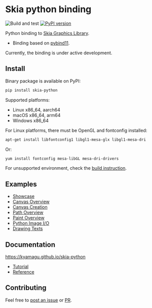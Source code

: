 # Skia python binding

![Build and test](https://github.com/kyamagu/skia-python/workflows/Build%20and%20test/badge.svg)
[![PyPI version](https://badge.fury.io/py/skia-python.svg)](https://badge.fury.io/py/skia-python)

Python binding to [Skia Graphics Library](https://skia.org/).

- Binding based on [pybind11](https://github.com/pybind/pybind11).

Currently, the binding is under active development.

## Install

Binary package is available on PyPI:

```bash
pip install skia-python
```

Supported platforms:

- Linux x86_64, aarch64
- macOS x86_64, arm64
- Windows x86_64

For Linux platforms, there must be OpenGL and fontconfig installed:

```bash
apt-get install libfontconfig1 libgl1-mesa-glx libgl1-mesa-dri
```

Or:

```bash
yum install fontconfig mesa-libGL mesa-dri-drivers
```

For unsupported environment, check the [build instruction](https://kyamagu.github.io/skia-python/install.html).

## Examples

- [Showcase](https://github.com/kyamagu/skia-python/blob/main/notebooks/Showcase.ipynb)
- [Canvas Overview](https://github.com/kyamagu/skia-python/blob/main/notebooks/Canvas-Overview.ipynb)
- [Canvas Creation](https://github.com/kyamagu/skia-python/blob/main/notebooks/Canvas-Creation.ipynb)
- [Path Overview](https://github.com/kyamagu/skia-python/blob/main/notebooks/Path-Overview.ipynb)
- [Paint Overview](https://github.com/kyamagu/skia-python/blob/main/notebooks/Paint-Overview.ipynb)
- [Python Image I/O](https://github.com/kyamagu/skia-python/blob/main/notebooks/Python-Image-IO.ipynb)
- [Drawing Texts](https://github.com/kyamagu/skia-python/blob/main/notebooks/Drawing-Texts.ipynb)

## Documentation

https://kyamagu.github.io/skia-python

- [Tutorial](https://kyamagu.github.io/skia-python/tutorial/)
- [Reference](https://kyamagu.github.io/skia-python/reference.html)

## Contributing

Feel free to [post an issue](https://github.com/kyamagu/skia-python/issues) or [PR](https://github.com/kyamagu/skia-python/pulls).
